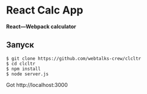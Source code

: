 # React Calc App

__React—Webpack calculator__

## Запуск

```
$ git clone https://github.com/webtalks-crew/clcltr
$ cd clcltr
$ npm install
$ node server.js
```
Got http://localhost:3000
